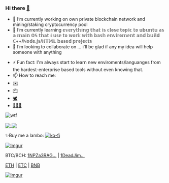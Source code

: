 ### Hi there [👋](https://github.com/DariuszO)

<!--
**DariuszO/DariuszO** is a ✨ _special_ ✨ repository because its `README.md` (this file) appears on your GitHub profile.

Here are some ideas to get you started:
-->
- 🔭 I’m currently working on own private blockchain network and mining/staking cryptocurrency pool
- 🌱 I’m currently learning 𝕖𝕧𝕖𝕣𝕪𝕥𝕙𝕚𝕟𝕘 𝕥𝕙𝕒𝕥 𝕚𝕤 𝕔𝕝𝕠𝕤𝕖 𝕥𝕠𝕡𝕚𝕔 𝕥𝕠 𝕦𝕓𝕦𝕟𝕥𝕦 𝕒𝕤 𝕒 𝕞𝕒𝕚𝕟 𝕆𝕊 𝕥𝕙𝕒𝕥 𝕚 𝕦𝕤𝕖 𝕥𝕠 𝕨𝕠𝕣𝕜 𝕨𝕚𝕥𝕙 𝕓𝕒𝕤𝕙 𝕖𝕟𝕧𝕚𝕣𝕠𝕞𝕖𝕟𝕥 𝕒𝕟𝕕 𝕓𝕦𝕚𝕝𝕕 ℂ++/ℕ𝕠𝕕𝕖.𝕛𝕤/ℍ𝕋𝕄𝕃 𝕓𝕒𝕤𝕖𝕕 𝕡𝕣𝕠𝕛𝕖𝕔𝕥𝕤
- 👯 I’m looking to collaborate on ... i'll be glad if any my idea will help someone with anything
<!-- - 🤔 I’m looking for help with ... 
- 💬 Ask me about ...
- 😄 Pronouns: ... -->
- ⚡ Fun fact: I'm always start to learn new enviroments/languanges from the hardest-enterprise based tools without even knowing that.
- 📫 How to reach me: 
-    [✉️](mailto:ochota.dariusz@gmail.com?subject=[GitHub]%20Source%20Han%20Sans)
-    [📦](https://self.id/did:3:kjzl6cwe1jw148payi9i5hivhs9gkpl9c695kps0q8zsq9i74kxim5lh0ddrzci)
-    [🕊](https://twitter.com/OchotaDariusz)
-    [🤦‍♂️📘](https://www.facebook.com/darojimi)


![wtf](https://runway.com/images/Huh.gif)


<a href="https://github.com/dariuszo">
  <img align="center" src="https://github-readme-stats.vercel.app/api?username=dariuszo&count_private=true&hide=stars&hide_border=true&show_icons=true&theme=onedark&custom_title=My%20GitHub%20Stats!" />
</a>
<a href="https://github.com/dariuszo">
  <img align="center" src="https://github-readme-stats.vercel.app/api/top-langs/?username=dariuszo&hide_border=true&layout=compact&count_private=true&hide=stars&show_icons=true&theme=onedark&custom_title=Languages%20I%20Use!" />
</a>

✨Buy me a lambo:
[![ko-fi](https://ko-fi.com/img/githubbutton_sm.svg)](https://ko-fi.com/G2G36YXEW) 
<!-- Beginning of tippin.me Button -->
<div id="tippin-button" data-dest="OchotaDariusz"></div>
<script src="https://tippin.me/buttons/tip.js?0001" type="text/javascript"></script>
<!-- End of tippin.me Button -->

[![Imgur](https://i.imgur.com/kbKvqLy.png)](ethereum:0xd02300711751198e9B4Fb506f7297d80756C86F9?amount=0.0001)

BTC/BCH: [1NPZa3RAG...](https://www.blockchain.com/btc/address/1NPZa3RAG7zweuYMLJMtaFLne9sSrjvtT6) | [1DeadJim...](https://www.blockchain.com/btc/address/1DeadJim4W88mMEeK5QK4VJE1rsN8k3LPA)

[ETH](https://etherscan.io/address/0x0dead31801d786fffc870a38fa8ff7fa4b5be53c) | [ETC](https://blockscout.com/etc/mainnet/address/0x0dead31801d786fffc870a38fa8ff7fa4b5be53c) | [BNB](https://bscscan.com/address/0x0dead31801d786fffc870a38fa8ff7fa4b5be53c) 


[![Imgur](https://i.imgur.com/FVUn9c8.png)](https://invitation.codes/?invite=Gc9uaMUxo)
